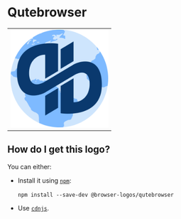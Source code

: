# Qutebrowser

<table>
    <tr height=230>
        <td>
            <a href="src/qutebrowser/">
                <img width=220 src="src/qutebrowser/qutebrowser-512x512.png" alt="qutebrowser logo">
            </a>
        </td>
    </tr>
</table>

## How do I get this logo?

You can either:

* Install it using [`npm`][npm]:

  `npm install --save-dev @browser-logos/qutebrowser`

* Use [`cdnjs`][cdnjs].

<!-- Link labels: -->

[cdnjs]: https://cdnjs.com/libraries/browser-logos
[npm]: https://www.npmjs.com/
